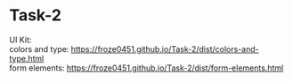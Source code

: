 # Task-2 
UI Kit:<br>
  colors and type: https://froze0451.github.io/Task-2/dist/colors-and-type.html<br>
  form elements: https://froze0451.github.io/Task-2/dist/form-elements.html<br>

